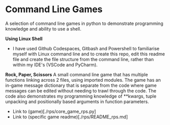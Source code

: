 # Command Line Games

A selection of command line games in python to demonstrate programming knowledge and ability to use a shell.

**Using Linux Shell**
- I have used Github Codespaces, Gitbash and Powershell to familiarise myself with Linux command line and to create this repo, edit this readme file and create the file structure from the command line, rather than within my IDE's (VSCode and PyCharm).

**Rock, Paper, Scissors**
A small command line game that has multiple functions linking across 2 files, using imported modules. The game has an in-game message dictionary that is separate from the code where game messages can be edited without needing to trawl through the code. The code also demonstrates my programming knowledge of **kwargs, tuple unpacking and positionally based arguments in function parameters.
- Link to (game)[./rps/core_game_rps.py]
- Link to (specific game readme)[./rps/README_rps.md]
